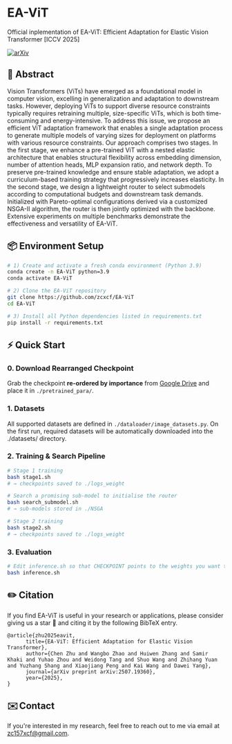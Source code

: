 # EA-ViT
Official inplementation of EA-ViT: Efficient Adaptation for Elastic Vision Transformer [ICCV 2025]

[![arXiv](https://img.shields.io/badge/arXiv-2507.19360-b31b1b.svg)](https://arxiv.org/abs/2507.19360)

## 📝 Abstract
Vision Transformers (ViTs) have emerged as a foundational model in computer vision, excelling in generalization and adaptation to downstream tasks. However, deploying ViTs to support diverse resource constraints typically requires retraining multiple, size-specific ViTs, which is both time-consuming and energy-intensive.
To address this issue, we propose an efficient ViT adaptation framework that enables a single adaptation process to generate multiple models of varying sizes for deployment on platforms with various resource constraints.
Our approach comprises two stages. In the first stage, we enhance a pre-trained ViT with a nested elastic architecture that enables structural flexibility across embedding dimension, number of attention heads, MLP expansion ratio, and network depth. To preserve pre-trained knowledge and ensure stable adaptation, we adopt a curriculum-based training strategy that progressively increases elasticity. In the second stage, we design a lightweight router to select submodels according to computational budgets and downstream task demands. Initialized with Pareto-optimal configurations derived via a customized NSGA-II algorithm, the router is then jointly optimized with the backbone.
Extensive experiments on multiple benchmarks demonstrate the effectiveness and versatility of EA-ViT. 


## 📦 Environment Setup

```bash
# 1) Create and activate a fresh conda environment (Python 3.9)
conda create -n EA-ViT python=3.9
conda activate EA-ViT

# 2) Clone the EA-ViT repository
git clone https://github.com/zcxcf/EA-ViT
cd EA-ViT

# 3) Install all Python dependencies listed in requirements.txt
pip install -r requirements.txt
```
## ⚡ Quick Start

### 0. Download Rearranged Checkpoint
Grab the checkpoint **re-ordered by importance** from [Google Drive](https://drive.google.com/file/d/1f1ku-vQlzGDwGPr9FAMsbrVGgg03ocBT/view?usp=drive_link) and place it in `./pretrained_para/`.

### 1. Datasets

All supported datasets are defined in `./dataloader/image_datasets.py`.
On the first run, required datasets will be automatically downloaded into the ./datasets/ directory.

### 2. Training & Search Pipeline

```bash
# Stage 1 training
bash stage1.sh
# → checkpoints saved to ./logs_weight

# Search a promising sub-model to initialise the router
bash search_submodel.sh
# → sub-models stored in ./NSGA

# Stage 2 training
bash stage2.sh
# → checkpoints saved to ./logs_weight

```
### 3. Evaluation
```bash
# Edit inference.sh so that CHECKPOINT points to the weights you want to evaluate
bash inference.sh
```

## ✏️ Citation
If you find EA-ViT is useful in your research or applications, please consider giving us a star 🌟 and citing it by the following BibTeX entry.

```
@article{zhu2025eavit,
      title={EA-ViT: Efficient Adaptation for Elastic Vision Transformer}, 
      author={Chen Zhu and Wangbo Zhao and Huiwen Zhang and Samir Khaki and Yuhao Zhou and Weidong Tang and Shuo Wang and Zhihang Yuan and Yuzhang Shang and Xiaojiang Peng and Kai Wang and Dawei Yang},
      journal={arXiv preprint arXiv:2507.19360},
      year={2025},
}
```
## ✉️ Contact
If you're interested in my research, feel free to reach out to me via email at zc157xcf@gmail.com.

